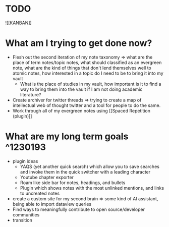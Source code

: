 # TODO
![[KANBAN]]

# What am I trying to get done now?
- Flesh out the second iteration of my note taxonomy => what are the place of term notes/topic notes, what should classified as an evergreen note, what are the kind of things that don't lend themselves well to atomic notes, how interested in a topic do I need to be to bring it into my vault
	- What is the place of studies in my vault, how important is it to find a way to bring them into the vault if I am not doing academic literature?
- Create archiver for twitter threads => trying to create a map of intellectual web of thought twitter and a tool for people to do the same. 
- Work through all of my evergreen notes using [[Spaced Repetition (plugin)]] 
# What are my long term goals ^1230193
- plugin ideas
	- YAQS (yet another quick search) which allow you to save searches and invoke them in the quick switcher with a leading character
	- Youtube chapter exporter 
	- Roam like side bar for notes, headings, and bullets
	- Plugin which shows notes with the most unlinked mentions, and links to uncreated notes
- create a custom site for my second brain =>  some kind of AI assistant, being able to import dataview queries
- Find ways to meaningfully contribute to open source/developer communities
- transition